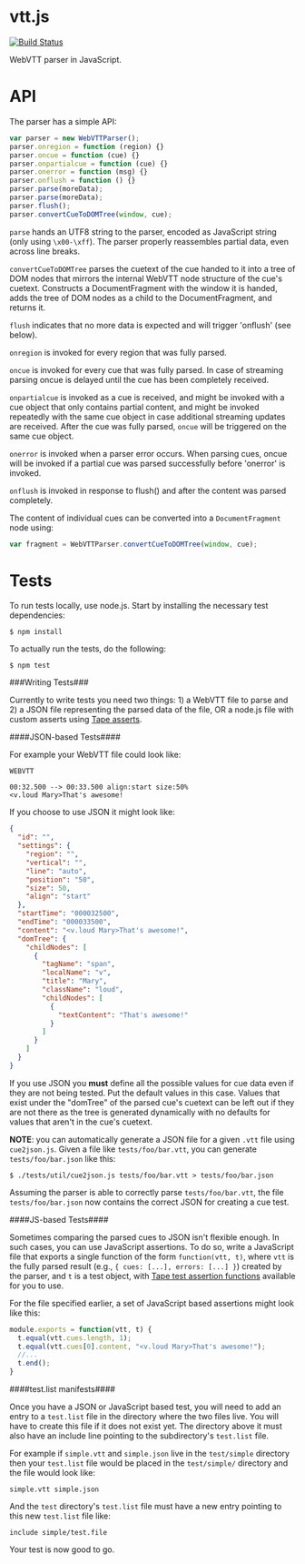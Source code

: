 vtt.js
======

[![Build Status](https://travis-ci.org/andreasgal/vtt.js.png?branch=master)](https://travis-ci.org/andreasgal/vtt.js)

WebVTT parser in JavaScript.

API
===

The parser has a simple API:

```javascript
var parser = new WebVTTParser();
parser.onregion = function (region) {}
parser.oncue = function (cue) {}
parser.onpartialcue = function (cue) {}
parser.onerror = function (msg) {}
parser.onflush = function () {}
parser.parse(moreData);
parser.parse(moreData);
parser.flush();
parser.convertCueToDOMTree(window, cue);
```

`parse` hands an UTF8 string to the parser, encoded as JavaScript string (only using `\x00-\xff`). The parser properly reassembles partial data, even across line breaks.

```convertCueToDOMTree``` parses the cuetext of the cue handed to it into a tree of DOM nodes that mirrors the internal WebVTT node structure of the cue's cuetext. Constructs a DocumentFragment with the window it is handed, adds the tree of DOM nodes as a child to the DocumentFragment, and returns it.

`flush` indicates that no more data is expected and will trigger 'onflush' (see below).

`onregion` is invoked for every region that was fully parsed.

`oncue` is invoked for every cue that was fully parsed. In case of streaming parsing oncue is delayed until the cue has been completely received.

`onpartialcue` is invoked as a cue is received, and might be invoked with a cue object that only contains partial content, and might be invoked repeatedly with the same cue object in case additional streaming updates are received. After the cue was fully parsed, `oncue` will be triggered on the same cue object.

`onerror` is invoked when a parser error occurs. When parsing cues, oncue will be invoked if a partial cue was parsed successfully before 'onerror' is invoked.

`onflush` is invoked in response to flush() and after the content was parsed completely.

The content of individual cues can be converted into a `DocumentFragment` node using:

```javascript
var fragment = WebVTTParser.convertCueToDOMTree(window, cue);
```

Tests
=====

To run tests locally, use node.js. Start by installing the necessary test dependencies:

```
$ npm install
```

To actually run the tests, do the following:

```
$ npm test
```

###Writing Tests###

Currently to write tests you need two things: 1) a WebVTT file to parse and 2) a JSON file representing
the parsed data of the file, OR a node.js file with custom asserts using [Tape asserts](https://npmjs.org/package/tape).

####JSON-based Tests####

For example your WebVTT file could look like:

```
WEBVTT

00:32.500 --> 00:33.500 align:start size:50%
<v.loud Mary>That's awesome!
```

If you choose to use JSON it might look like:

``` json
{
  "id": "",
  "settings": {
    "region": "",
    "vertical": "",
    "line": "auto",
    "position": "50",
    "size": 50,
    "align": "start"
  },
  "startTime": "000032500",
  "endTime": "000033500",
  "content": "<v.loud Mary>That's awesome!",
  "domTree": {
    "childNodes": [
      {
        "tagName": "span",
        "localName": "v",
        "title": "Mary",
        "className": "loud",
        "childNodes": [
          {
            "textContent": "That's awesome!"
          }
        ]
      }
    ]
  }
}
```

If you use JSON you **must** define all the possible values for cue data even if they are
not being tested. Put the default values in this case. Values that exist under the "domTree"
of the parsed cue's cuetext can be left out if they are not there as the tree is generated
dynamically with no defaults for values that aren't in the cue's cuetext.

**NOTE**: you can automatically generate a JSON file for a given `.vtt` file using `cue2json.js`.
Given a file like `tests/foo/bar.vtt`, you can generate `tests/foo/bar.json` like this:

```
$ ./tests/util/cue2json.js tests/foo/bar.vtt > tests/foo/bar.json
```

Assuming the parser is able to correctly parse `tests/foo/bar.vtt`, the file `tests/foo/bar.json`
now contains the correct JSON for creating a cue test.

####JS-based Tests####

Sometimes comparing the parsed cues to JSON isn't flexible enough. In such cases, you can use JavaScript
assertions. To do so, write a JavaScript file that exports a single function of the form `function(vtt, t)`,
where `vtt` is the fully parsed result (e.g., `{ cues: [...], errors: [...] }`) created by the parser,
and `t` is a test object, with [Tape test assertion functions](https://github.com/substack/tape/blob/master/lib/test.js)
available for you to use.

For the file specified earlier, a set of JavaScript based assertions might look like this:

```javascript
module.exports = function(vtt, t) {
  t.equal(vtt.cues.length, 1);
  t.equal(vtt.cues[0].content, "<v.loud Mary>That's awesome!");
  //...
  t.end();
}
```

####test.list manifests####

Once you have a JSON or JavaScript based test, you will need to add an entry to a ```test.list``` file
in the directory where the two files live. You will have to create this file if it
does not exist yet. The directory above it must also have an include line pointing to
the subdirectory's ```test.list``` file.

For example if ```simple.vtt``` and ```simple.json``` live in the ```test/simple``` directory
then your ```test.list``` file would be placed  in the ```test/simple/``` directory and the file would
look like:

```
simple.vtt simple.json
```

And the ```test``` directory's ```test.list``` file must have a new entry pointing to this
new ```test.list``` file like:

```
include simple/test.file
```

Your test is now good to go.
